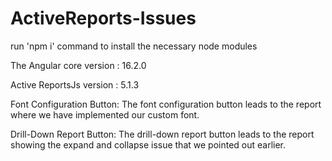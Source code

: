 # ActiveReports-Issues

run 'npm i' command to install the necessary node modules

The Angular core version : 16.2.0

Active ReportsJs version : 5.1.3

Font Configuration Button: The font configuration button leads to the report where we have implemented our custom font.

Drill-Down Report Button: The drill-down report button leads to the report showing the expand and collapse issue that we pointed out earlier.
